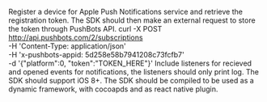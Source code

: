 Register a device for Apple Push Notifications service and retrieve the registration token. 
The SDK should then make an external request to store the token through PushBots API.
curl -X POST \
http://api.pushbots.com/2/subscriptions \
-H 'Content-Type: application/json' \
-H 'x-pushbots-appid: 5d258e58b7941208c73fcfb7' \
-d '{"platform":0, "token":"TOKEN_HERE"}'
Include listeners for recieved and opened events for notifications, the listeners should only print log. 
The SDK should support iOS 8+. 
The SDK should be compiled to be used as a dynamic framework, with cocoapds and as react native plugin.
